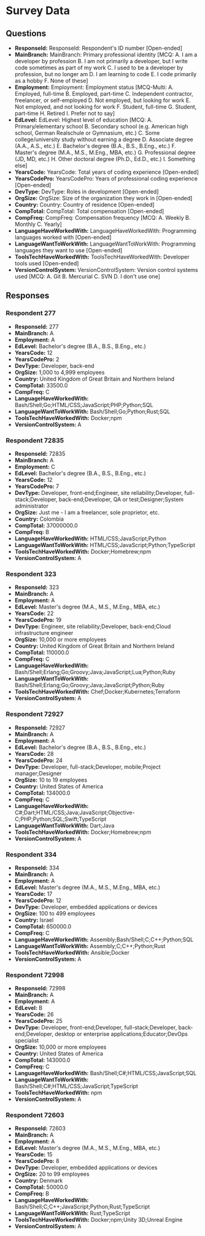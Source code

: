 # Survey Data

## Questions

- **ResponseId:** ResponseId: Respondent's ID number [Open-ended]
- **MainBranch:** MainBranch: Primary professional identity [MCQ: A. I am a developer by profession B. I am not primarily a developer, but I write code sometimes as part of my work C. I used to be a developer by profession, but no longer am D. I am learning to code E. I code primarily as a hobby F. None of these]
- **Employment:** Employment: Employment status [MCQ-Multi: A. Employed, full-time B. Employed, part-time C. Independent contractor, freelancer, or self-employed D. Not employed, but looking for work E. Not employed, and not looking for work F. Student, full-time G. Student, part-time H. Retired I. Prefer not to say]
- **EdLevel:** EdLevel: Highest level of education [MCQ: A. Primary/elementary school B. Secondary school (e.g. American high school, German Realschule or Gymnasium, etc.) C. Some college/university study without earning a degree D. Associate degree (A.A., A.S., etc.) E. Bachelor's degree (B.A., B.S., B.Eng., etc.) F. Master's degree (M.A., M.S., M.Eng., MBA, etc.) G. Professional degree (JD, MD, etc.) H. Other doctoral degree (Ph.D., Ed.D., etc.) I. Something else]
- **YearsCode:** YearsCode: Total years of coding experience [Open-ended]
- **YearsCodePro:** YearsCodePro: Years of professional coding experience [Open-ended]
- **DevType:** DevType: Roles in development [Open-ended]
- **OrgSize:** OrgSize: Size of the organization they work in [Open-ended]
- **Country:** Country: Country of residence [Open-ended]
- **CompTotal:** CompTotal: Total compensation [Open-ended]
- **CompFreq:** CompFreq: Compensation frequency [MCQ: A. Weekly B. Monthly C. Yearly]
- **LanguageHaveWorkedWith:** LanguageHaveWorkedWith: Programming languages worked with [Open-ended]
- **LanguageWantToWorkWith:** LanguageWantToWorkWith: Programming languages they want to use [Open-ended]
- **ToolsTechHaveWorkedWith:** ToolsTechHaveWorkedWith: Developer tools used [Open-ended]
- **VersionControlSystem:** VersionControlSystem: Version control systems used [MCQ: A. Git B. Mercurial C. SVN D. I don't use one]

## Responses

### Respondent 277

- **ResponseId:** 277
- **MainBranch:** A
- **Employment:** A
- **EdLevel:** Bachelor's degree (B.A., B.S., B.Eng., etc.)
- **YearsCode:** 12
- **YearsCodePro:** 2
- **DevType:** Developer, back-end
- **OrgSize:** 1,000 to 4,999 employees
- **Country:** United Kingdom of Great Britain and Northern Ireland
- **CompTotal:** 33500.0
- **CompFreq:** C
- **LanguageHaveWorkedWith:** Bash/Shell;Go;HTML/CSS;JavaScript;PHP;Python;SQL
- **LanguageWantToWorkWith:** Bash/Shell;Go;Python;Rust;SQL
- **ToolsTechHaveWorkedWith:** Docker;npm
- **VersionControlSystem:** A

### Respondent 72835

- **ResponseId:** 72835
- **MainBranch:** A
- **Employment:** C
- **EdLevel:** Bachelor's degree (B.A., B.S., B.Eng., etc.)
- **YearsCode:** 12
- **YearsCodePro:** 7
- **DevType:** Developer, front-end;Engineer, site reliability;Developer, full-stack;Developer, back-end;Developer, QA or test;Designer;System administrator
- **OrgSize:** Just me - I am a freelancer, sole proprietor, etc.
- **Country:** Colombia
- **CompTotal:** 37000000.0
- **CompFreq:** B
- **LanguageHaveWorkedWith:** HTML/CSS;JavaScript;Python
- **LanguageWantToWorkWith:** HTML/CSS;JavaScript;Python;TypeScript
- **ToolsTechHaveWorkedWith:** Docker;Homebrew;npm
- **VersionControlSystem:** A

### Respondent 323

- **ResponseId:** 323
- **MainBranch:** A
- **Employment:** A
- **EdLevel:** Master's degree (M.A., M.S., M.Eng., MBA, etc.)
- **YearsCode:** 22
- **YearsCodePro:** 19
- **DevType:** Engineer, site reliability;Developer, back-end;Cloud infrastructure engineer
- **OrgSize:** 10,000 or more employees
- **Country:** United Kingdom of Great Britain and Northern Ireland
- **CompTotal:** 110000.0
- **CompFreq:** C
- **LanguageHaveWorkedWith:** Bash/Shell;Erlang;Go;Groovy;Java;JavaScript;Lua;Python;Ruby
- **LanguageWantToWorkWith:** Bash/Shell;Erlang;Go;Groovy;Java;JavaScript;Python;Ruby
- **ToolsTechHaveWorkedWith:** Chef;Docker;Kubernetes;Terraform
- **VersionControlSystem:** A

### Respondent 72927

- **ResponseId:** 72927
- **MainBranch:** A
- **Employment:** A
- **EdLevel:** Bachelor's degree (B.A., B.S., B.Eng., etc.)
- **YearsCode:** 28
- **YearsCodePro:** 24
- **DevType:** Developer, full-stack;Developer, mobile;Project manager;Designer
- **OrgSize:** 10 to 19 employees
- **Country:** United States of America
- **CompTotal:** 134000.0
- **CompFreq:** C
- **LanguageHaveWorkedWith:** C#;Dart;HTML/CSS;Java;JavaScript;Objective-C;PHP;Python;SQL;Swift;TypeScript
- **LanguageWantToWorkWith:** Dart;Java
- **ToolsTechHaveWorkedWith:** Docker;Homebrew;npm
- **VersionControlSystem:** A

### Respondent 334

- **ResponseId:** 334
- **MainBranch:** A
- **Employment:** A
- **EdLevel:** Master's degree (M.A., M.S., M.Eng., MBA, etc.)
- **YearsCode:** 17
- **YearsCodePro:** 12
- **DevType:** Developer, embedded applications or devices
- **OrgSize:** 100 to 499 employees
- **Country:** Israel
- **CompTotal:** 650000.0
- **CompFreq:** C
- **LanguageHaveWorkedWith:** Assembly;Bash/Shell;C;C++;Python;SQL
- **LanguageWantToWorkWith:** Assembly;C;C++;Python;Rust
- **ToolsTechHaveWorkedWith:** Ansible;Docker
- **VersionControlSystem:** A

### Respondent 72998

- **ResponseId:** 72998
- **MainBranch:** A
- **Employment:** A
- **EdLevel:** B
- **YearsCode:** 26
- **YearsCodePro:** 25
- **DevType:** Developer, front-end;Developer, full-stack;Developer, back-end;Developer, desktop or enterprise applications;Educator;DevOps specialist
- **OrgSize:** 10,000 or more employees
- **Country:** United States of America
- **CompTotal:** 143000.0
- **CompFreq:** C
- **LanguageHaveWorkedWith:** Bash/Shell;C#;HTML/CSS;JavaScript;SQL
- **LanguageWantToWorkWith:** Bash/Shell;C#;HTML/CSS;JavaScript;TypeScript
- **ToolsTechHaveWorkedWith:** npm
- **VersionControlSystem:** A

### Respondent 72603

- **ResponseId:** 72603
- **MainBranch:** A
- **Employment:** A
- **EdLevel:** Master's degree (M.A., M.S., M.Eng., MBA, etc.)
- **YearsCode:** 15
- **YearsCodePro:** 8
- **DevType:** Developer, embedded applications or devices
- **OrgSize:** 20 to 99 employees
- **Country:** Denmark
- **CompTotal:** 50000.0
- **CompFreq:** B
- **LanguageHaveWorkedWith:** Bash/Shell;C;C++;JavaScript;Python;Rust;TypeScript
- **LanguageWantToWorkWith:** Rust;TypeScript
- **ToolsTechHaveWorkedWith:** Docker;npm;Unity 3D;Unreal Engine
- **VersionControlSystem:** A

